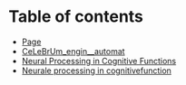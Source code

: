 # Table of contents

* [Page](README.md)
* [CeLeBrUm\_engin\_\_automat](celebrum\_engin\_\_automat.md)
* [Neural Processing in Cognitive Functions](neural-processing-in-cognitive-functions.md)
* [Neurale processing in cognitivefunction](neurale-processing-in-cognitivefunction.md)
